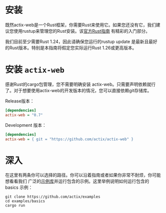 # 安装

既然actix-web是一个Rust框架，你需要Rust来使用它。如果您还没有它，我们建议您使用rustup来管理您的Rust安装。该[官方Rust指南](https://doc.rust-lang.org/book/second-edition/ch01-01-installation.html) 有精彩的入门部分。

我们目前至少需要Rust 1.24，因此请确保您运行的rustup update 是最新且最好的Rust版本。特别是本指南将假定您实际运行Rust 1.26或更高版本。


# 安装 `actix-web`

感谢Rust的cargo包管理，您不需要明确安装 actix-web。只需要声明依赖就行了。对于想要使用actix-web的开发版本的情况，您可以直接依赖git存储库。

Release版本：

```ini
[dependencies]
actix-web = "0.7"
```

Development 版本：

```ini
[dependencies]
actix-web = { git = "https://github.com/actix/actix-web" }
```

# 深入

在这里有两条你可以选择的路径。你可以沿着指南或者如果你非常不耐烦，你可能想看看我们 广泛的[示例库](https://github.com/actix/examples)并运行包含的示例。这里举例说明如何运行包含的basics 示例：

```
git clone https://github.com/actix/examples
cd examples/basics
cargo run
```
